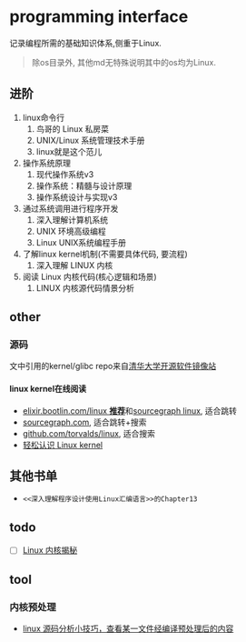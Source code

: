 # programming interface

记录编程所需的基础知识体系,侧重于Linux.

> 除os目录外, 其他md无特殊说明其中的os均为Linux.

## 进阶
1. linux命令行
    1. 鸟哥的 Linux 私房菜
    1. UNIX/Linux 系统管理技术手册
    1. linux就是这个范儿
1. 操作系统原理
    1. 现代操作系统v3
    1. 操作系统：精髓与设计原理
    1. 操作系统设计与实现v3
1. 通过系统调用进行程序开发
    1. 深入理解计算机系统
    1. UNIX 环境高级编程
    1. Linux UNIX系统编程手册
1. 了解linux kernel机制(不需要具体代码, 要流程)
    1. 深入理解 LINUX 内核
1. 阅读 Linux 内核代码(核心逻辑和场景)
    1. LINUX 内核源代码情景分析

## other
### 源码
文中引用的kernel/glibc repo来自[清华大学开源软件镜像站](https://mirror.tuna.tsinghua.edu.cn/help/linux-stable.git/)

#### linux kernel在线阅读
- [elixir.bootlin.com/linux **推荐**](https://elixir.bootlin.com/linux/latest/source)和[sourcegraph linux](https://sourcegraph.com/github.com/torvalds/linux@v5.8-rc3), 适合跳转
- [sourcegraph.com](https://sourcegraph.com/search?q=repo:%5Egithub%5C.com/torvalds/linux%24%40v5.8-rc3+&patternType=literal), 适合跳转+搜索
- [github.com/torvalds/linux](https://github.com/torvalds/linux), 适合搜索
- [轻松认识 Linux kernel](http://www.bricktou.com/)

## 其他书单
- `<<深入理解程序设计使用Linux汇编语言>>的Chapter13`

## todo
- [ ] [Linux 内核揭秘](https://github.com/MintCN/linux-insides-zh)

## tool
### 内核预处理
- [linux 源码分析小技巧，查看某一文件经编译预处理后的内容](http://blog.chinaunix.net/uid-21419530-id-5820125.html)
